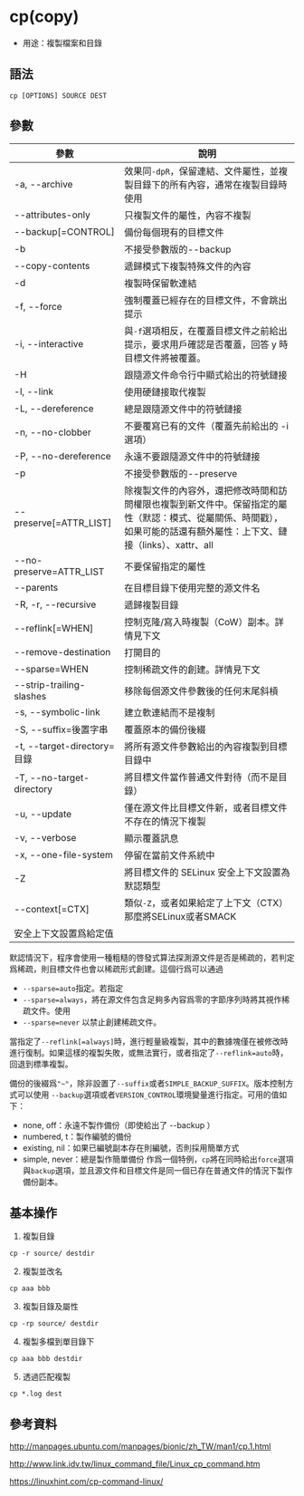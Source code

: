 # cp(copy)

- 用途：複製檔案和目錄

## 語法

```shell
cp [OPTIONS] SOURCE DEST
```

## 參數

| 參數                        | 說明                                                                                                                                                                    |
| --------------------------- | ----------------------------------------------------------------------------------------------------------------------------------------------------------------------- |
| -a, --archive               | 效果同`-dpR`，保留連結、文件屬性，並複製目錄下的所有內容，通常在複製目錄時使用                                                                                          |
| --attributes-only           | 只複製文件的屬性，內容不複製                                                                                                                                            |
| --backup[=CONTROL]          | 備份每個現有的目標文件                                                                                                                                                  |
| -b                          | 不接受參數版的--backup                                                                                                                                                  |
| --copy-contents             | 遞歸模式下複製特殊文件的內容                                                                                                                                            |
| -d                          | 複製時保留軟連結                                                                                                                                                        |
| -f, --force                 | 強制覆蓋已經存在的目標文件，不會跳出提示                                                                                                                                |
| -i, --interactive           | 與`-f`選項相反，在覆蓋目標文件之前給出提示，要求用戶確認是否覆蓋，回答 y 時目標文件將被覆蓋。                                                                           |
| -H                          | 跟隨源文件命令行中顯式給出的符號鏈接                                                                                                                                    |
| -l, --link                  | 使用硬鏈接取代複製                                                                                                                                                      |
| -L, --dereference           | 總是跟隨源文件中的符號鏈接                                                                                                                                              |
| -n, --no-clobber            | 不要覆寫已有的文件（覆蓋先前給出的 -i 選項）                                                                                                                            |
| -P, --no-dereference        | 永遠不要跟隨源文件中的符號鏈接                                                                                                                                          |
| -p                          | 不接受參數版的--preserve                                                                                                                                                |
| --preserve[=ATTR_LIST]      | 除複製文件的內容外，還把修改時間和訪問權限也複製到新文件中。保留指定的屬性（默認：模式、從屬關係、時間戳），如果可能的話還有額外屬性：上下文、鏈接（links）、xattr、all |
| --no-preserve=ATTR_LIST     | 不要保留指定的屬性                                                                                                                                                      |
| --parents                   | 在目標目錄下使用完整的源文件名                                                                                                                                          |
| -R, -r, --recursive         | 遞歸複製目錄                                                                                                                                                            |
| --reflink[=WHEN]            | 控制克隆/寫入時複製（CoW）副本。詳情見下文                                                                                                                              |
| --remove-destination        | 打開目的                                                                                                                                                                |
| --sparse=WHEN               | 控制稀疏文件的創建。詳情見下文                                                                                                                                          |
| --strip-trailing-slashes    | 移除每個源文件參數後的任何末尾斜槓                                                                                                                                      |
| -s, --symbolic-link         | 建立軟連結而不是複制                                                                                                                                                    |
| -S, --suffix=後置字串       | 覆蓋原本的備份後綴                                                                                                                                                      |
| -t, --target-directory=目錄 | 將所有源文件參數給出的內容複製到目標目錄中                                                                                                                              |
| -T, --no-target-directory   | 將目標文件當作普通文件對待（而不是目錄）                                                                                                                                |
| -u, --update                | 僅在源文件比目標文件新，或者目標文件不存在的情況下複製                                                                                                                  |
| -v, --verbose               | 顯示覆蓋訊息                                                                                                                                                            |
| -x, --one-file-system       | 停留在當前文件系統中                                                                                                                                                    |
| -Z                          | 將目標文件的 SELinux 安全上下文設置為默認類型                                                                                                                           |
| --context[=CTX]             | 類似`-Z`，或者如果給定了上下文（CTX）那麼將SELinux或者SMACK                                                                                                             |
| 安全上下文設置爲給定值      |

默認情況下，程序會使用一種粗糙的啓發式算法探測源文件是否是稀疏的，若判定爲稀疏，則目標文件也會以稀疏形式創建。這個行爲可以通過
* `--sparse=auto`指定。若指定
* `--sparse=always`，將在源文件包含足夠多內容爲零的字節序列時將其視作稀疏文件。使用
* `--sparse=never` 以禁止創建稀疏文件。

當指定了`--reflink[=always]`時，進行輕量級複製，其中的數據塊僅在被修改時進行復制。如果這樣的複製失敗，或無法實行，或者指定了`--reflink=auto`時，回退到標準複製。

備份的後綴爲`"~"`，除非設置了`--suffix`或者`SIMPLE_BACKUP_SUFFIX`。版本控制方式可以使用
`--backup`選項或者`VERSION_CONTROL`環境變量進行指定。可用的值如下：
* none, off：永遠不製作備份（即使給出了 --backup ）
* numbered, t：製作編號的備份
* existing, nil：如果已編號副本存在則編號，否則採用簡單方式
* simple, never：總是製作簡單備份
作爲一個特例，`cp`將在同時給出`force`選項與`backup`選項，並且源文件和目標文件是同一個已存在普通文件的情況下製作備份副本。

## 基本操作
1. 複製目錄
```shell
cp -r source/ destdir
```
2. 複製並改名
```shell
cp aaa bbb
```
3. 複製目錄及屬性
```shell
cp -rp source/ destdir
```
4. 複製多檔到單目錄下
```shell
cp aaa bbb destdir
```
5. 透過匹配複製
```shell
cp *.log dest
```

## 參考資料
http://manpages.ubuntu.com/manpages/bionic/zh_TW/man1/cp.1.html

http://www.link.idv.tw/linux_command_file/Linux_cp_command.htm

https://linuxhint.com/cp-command-linux/